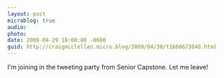 ```yaml
---
layout: post
microblog: true
audio: 
photo: 
date: 2009-04-29 18:00:00 -0600
guid: http://craigmcclellan.micro.blog/2009/04/30/t1660673048.html
---
```

I'm joining in the tweeting party from Senior Capstone. Let me leave!
